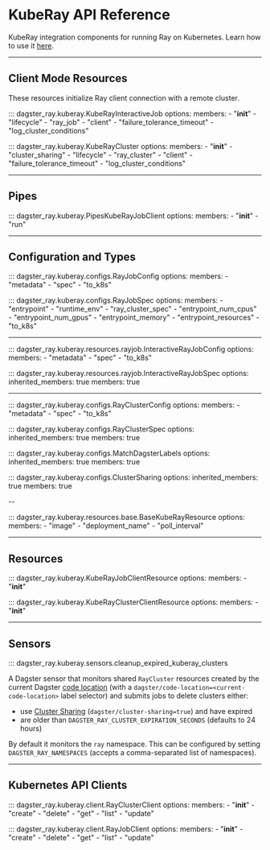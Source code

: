 # KubeRay API Reference

KubeRay integration components for running Ray on Kubernetes.  Learn how to use it [here](../tutorial/kuberay.md).

---

## Client Mode Resources

These resources initialize Ray client connection with a remote cluster.

::: dagster_ray.kuberay.KubeRayInteractiveJob
    options:
      members:
        - "__init__"
        - "lifecycle"
        - "ray_job"
        - "client"
        - "failure_tolerance_timeout"
        - "log_cluster_conditions"


::: dagster_ray.kuberay.KubeRayCluster
    options:
      members:
        - "__init__"
        - "cluster_sharing"
        - "lifecycle"
        - "ray_cluster"
        - "client"
        - "failure_tolerance_timeout"
        - "log_cluster_conditions"

---

## Pipes

::: dagster_ray.kuberay.PipesKubeRayJobClient
    options:
      members:
        - "__init__"
        - "run"

---

## Configuration and Types

::: dagster_ray.kuberay.configs.RayJobConfig
    options:
      members:
        - "metadata"
        - "spec"
        - "to_k8s"

::: dagster_ray.kuberay.configs.RayJobSpec
    options:
      members:
        - "entrypoint"
        - "runtime_env"
        - "ray_cluster_spec"
        - "entrypoint_num_cpus"
        - "entrypoint_num_gpus"
        - "entrypoint_memory"
        - "entrypoint_resources"
        - "to_k8s"

---

::: dagster_ray.kuberay.resources.rayjob.InteractiveRayJobConfig
    options:
      members:
        - "metadata"
        - "spec"
        - "to_k8s"

::: dagster_ray.kuberay.resources.rayjob.InteractiveRayJobSpec
    options:
      inherited_members: true
      members: true

---

::: dagster_ray.kuberay.configs.RayClusterConfig
    options:
      members:
        - "metadata"
        - "spec"
        - "to_k8s"

::: dagster_ray.kuberay.configs.RayClusterSpec
    options:
      inherited_members: true
      members: true

::: dagster_ray.kuberay.configs.MatchDagsterLabels
    options:
      inherited_members: true
      members: true

::: dagster_ray.kuberay.configs.ClusterSharing
    options:
      inherited_members: true
      members: true

--

::: dagster_ray.kuberay.resources.base.BaseKubeRayResource
    options:
      members:
        - "image"
        - "deployment_name"
        - "poll_interval"

---

## Resources

::: dagster_ray.kuberay.KubeRayJobClientResource
    options:
      members:
        - "__init__"

::: dagster_ray.kuberay.KubeRayClusterClientResource
    options:
      members:
        - "__init__"

---

## Sensors

::: dagster_ray.kuberay.sensors.cleanup_expired_kuberay_clusters

A Dagster sensor that monitors shared `RayCluster` resources created by the current Dagster [code location](https://docs.dagster.io/deployment/code-locations/managing-code-locations-with-definitions) (with a `dagster/code-location=<current-code-location>` label selector) and submits jobs to delete clusters either:
- use [Cluster Sharing](../tutorial/kuberay.md#cluster-sharing) (`dagster/cluster-sharing=true`) and have expired
- are older than `DAGSTER_RAY_CLUSTER_EXPIRATION_SECONDS` (defaults to 24 hours)

By default it monitors the `ray` namespace. This can be configured by setting `DAGSTER_RAY_NAMESPACES` (accepts a comma-separated list of namespaces).

---

## Kubernetes API Clients

::: dagster_ray.kuberay.client.RayClusterClient
    options:
      members:
        - "__init__"
        - "create"
        - "delete"
        - "get"
        - "list"
        - "update"

::: dagster_ray.kuberay.client.RayJobClient
    options:
      members:
        - "__init__"
        - "create"
        - "delete"
        - "get"
        - "list"
        - "update"
